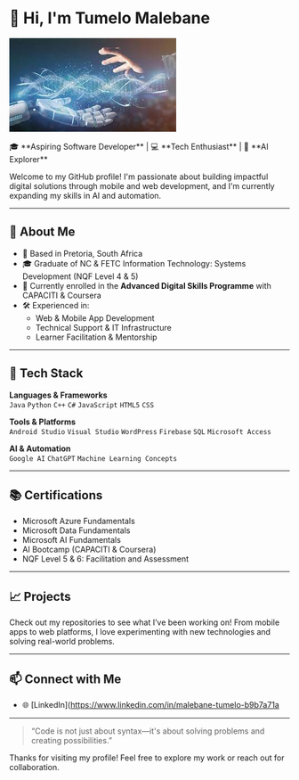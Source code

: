 
# 👋 Hi, I'm Tumelo Malebane
![Tumelo Malebane](images.jpg)
<p></p>
🎓 **Aspiring Software Developer** | 💻 **Tech Enthusiast** | 🤖 **AI Explorer**

Welcome to my GitHub profile! I'm passionate about building impactful digital solutions through mobile and web development, and I'm currently expanding my skills in AI and automation.

---

## 🚀 About Me

- 📍 Based in Pretoria, South Africa
- 🎓 Graduate of NC & FETC Information Technology: Systems Development (NQF Level 4 & 5)
- 🧠 Currently enrolled in the **Advanced Digital Skills Programme** with CAPACITI & Coursera
- 🛠️ Experienced in:
  - Web & Mobile App Development
  - Technical Support & IT Infrastructure
  - Learner Facilitation & Mentorship

---

## 🧰 Tech Stack

**Languages & Frameworks**  
`Java` `Python` `C++` `C#` `JavaScript` `HTML5` `CSS`

**Tools & Platforms**  
`Android Studio` `Visual Studio` `WordPress` `Firebase` `SQL` `Microsoft Access`

**AI & Automation**  
`Google AI` `ChatGPT` `Machine Learning Concepts`

---

## 📚 Certifications

- Microsoft Azure Fundamentals  
- Microsoft Data Fundamentals  
- Microsoft AI Fundamentals  
- AI Bootcamp (CAPACITI & Coursera)  
- NQF Level 5 & 6: Facilitation and Assessment
---

## 📈 Projects

Check out my repositories to see what I’ve been working on! From mobile apps to web platforms, I love experimenting with new technologies and solving real-world problems.

---

## 📫 Connect with Me

- 🌐 [LinkedIn](https://www.linkedin.com/in/malebane-tumelo-b9b7a71a
---

> “Code is not just about syntax—it's about solving problems and creating possibilities.”

Thanks for visiting my profile! Feel free to explore my work or reach out for collaboration.


<!--
**MTumelo62/MTumelo62** is a ✨ _special_ ✨ repository because its `README.md` (this file) appears on your GitHub profile.

Here are some ideas to get you started:

- 🔭 I’m currently working on ...
- 🌱 I’m currently learning ...
- 👯 I’m looking to collaborate on ...
- 🤔 I’m looking for help with ...
- 💬 Ask me about ...
- 📫 How to reach me: ...
- 😄 Pronouns: ...
- ⚡ Fun fact: ...
-->
